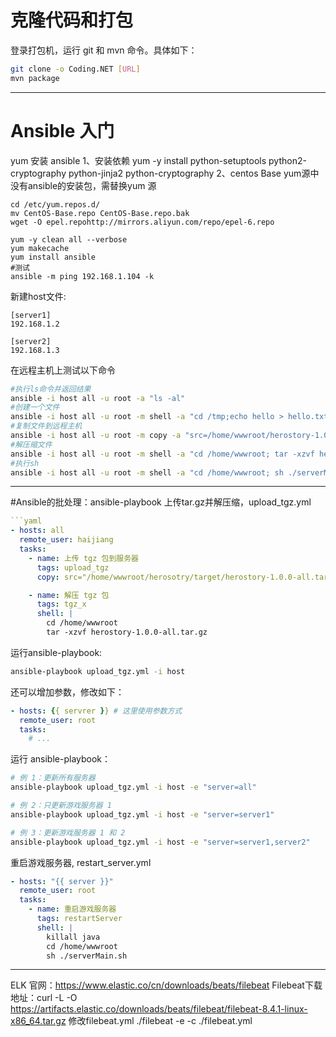 # 克隆代码和打包

登录打包机，运行 git 和 mvn 命令。具体如下：

```bash
git clone -o Coding.NET [URL]
mvn package
```
----
# Ansible 入门
yum 安装 ansible
1、安装依赖
yum -y install python-setuptools python2-cryptography python-jinja2 python-cryptography
2、centos Base yum源中没有ansible的安装包，需替换yum 源
```
cd /etc/yum.repos.d/
mv CentOS-Base.repo CentOS-Base.repo.bak
wget -O epel.repohttp://mirrors.aliyun.com/repo/epel-6.repo
 
yum -y clean all --verbose
yum makecache
yum install ansible
#测试
ansible -m ping 192.168.1.104 -k
```


新建host文件:
```host
[server1]
192.168.1.2

[server2]
192.168.1.3
```
在远程主机上测试以下命令
```bash
#执行ls命令并返回结果
ansible -i host all -u root -a "ls -al"
#创建一个文件
ansible -i host all -u root -m shell -a "cd /tmp;echo hello > hello.txt"
#复制文件到远程主机
ansible -i host all -u root -m copy -a "src=/home/wwwroot/herostory-1.0.0-all.tar.gz dest=/home/wwwroot"
#解压缩文件
ansible -i host all -u root -m shell -a "cd /home/wwwroot; tar -xzvf herostory-1.0.0-all.tar.gz"
#执行sh
ansible -i host all -u root -m shell -a "cd /home/wwwroot; sh ./serverMain.sh"

```
----
#Ansible的批处理：ansible-playbook
上传tar.gz并解压缩，upload_tgz.yml
```yaml
```yaml
- hosts: all
  remote_user: haijiang
  tasks:
    - name: 上传 tgz 包到服务器
      tags: upload_tgz
      copy: src="/home/wwwroot/herosotry/target/herostory-1.0.0-all.tar.gz" dest="/home/wwwroot"

    - name: 解压 tgz 包
      tags: tgz_x
      shell: |
        cd /home/wwwroot
        tar -xzvf herostory-1.0.0-all.tar.gz
```
运行ansible-playbook:
```bash
ansible-playbook upload_tgz.yml -i host 
```
还可以增加参数，修改如下：

```yaml
- hosts: {{ servrer }} # 这里使用参数方式
  remote_user: root
  tasks:
    # ...
```

运行 ansible-playbook：

```bash
# 例 1：更新所有服务器
ansible-playbook upload_tgz.yml -i host -e "server=all"

# 例 2：只更新游戏服务器 1
ansible-playbook upload_tgz.yml -i host -e "server=server1"

# 例 3：更新游戏服务器 1 和 2
ansible-playbook upload_tgz.yml -i host -e "server=server1,server2"
```

重启游戏服务器, restart_server.yml

```yaml
- hosts: "{{ server }}"
  remote_user: root
  tasks:
    - name: 重启游戏服务器
      tags: restartServer
      shell: |
        killall java
        cd /home/wwwroot
        sh ./serverMain.sh
```

----

ELK
官网：https://www.elastic.co/cn/downloads/beats/filebeat
Filebeat下载地址：curl -L -O https://artifacts.elastic.co/downloads/beats/filebeat/filebeat-8.4.1-linux-x86_64.tar.gz
修改filebeat.yml
./filebeat -e -c ./filebeat.yml

